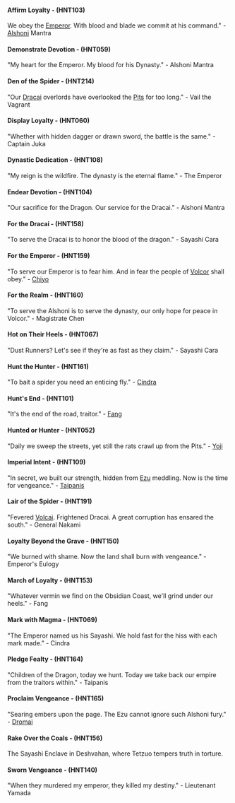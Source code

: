 #### Affirm Loyalty - (HNT103)
We obey the [Emperor](../heroes-of-rathe/emperor-about.md). With blood and blade we commit at his command." - [Alshoni](~Alshoni) Mantra

#### Demonstrate Devotion - (HNT059)
"My heart for the Emperor. My blood for his Dynasty." - Alshoni Mantra

#### Den of the Spider - (HNT214)
"Our [Dracai](~Dracai) overlords have overlooked the [Pits](../regions/rathe/pits/pits.md) for too long." - Vail the Vagrant

#### Display Loyalty - (HNT060)
"Whether with hidden dagger or drawn sword, the battle is the same." - Captain Juka

#### Dynastic Dedication - (HNT108)
"My reign is the wildfire. The dynasty is the eternal flame." - The Emperor

#### Endear Devotion - (HNT104)
"Our sacrifice for the Dragon. Our service for the Dracai." - Alshoni Mantra

#### For the Dracai - (HNT158)
"To serve the Dracai is to honor the blood of the dragon." - Sayashi Cara

#### For the Emperor - (HNT159)
"To serve our Emperor is to fear him. And in fear the people of [Volcor](../regions/rathe/volcor/volcor.md) shall obey." - [Chiyo](~Chiyo)

#### For the Realm - (HNT160)
"To serve the Alshoni is to serve the dynasty, our only hope for peace in Volcor." - Magistrate Chen

#### Hot on Their Heels - (HNT067)
"Dust Runners? Let's see if they're as fast as they claim." - Sayashi Cara

#### Hunt the Hunter - (HNT161)
"To bait a spider you need an enticing fly." - [Cindra](../heroes-of-rathe/cindra-about.md)

#### Hunt's End - (HNT101)
"It's the end of the road, traitor." - [Fang](../heroes-of-rathe/fang-about.md)

#### Hunted or Hunter - (HNT052)
"Daily we sweep the streets, yet still the rats crawl up from the Pits." - [Yoji](../heroes-of-rathe/yoji-about.md)

#### Imperial Intent - (HNT109)
"In secret, we built our strength, hidden from [Ezu](~Ezu) meddling. Now is the time for vengeance." - [Taipanis](../heroes-of-rathe/other.md#taipanis-dracai-of-judgement)

#### Lair of the Spider - (HNT191)
"Fevered [Volcai](~Volcai). Frightened Dracai. A great corruption has ensared the south." - General Nakami

#### Loyalty Beyond the Grave - (HNT150)
"We burned with shame. Now the land shall burn with vengeance." - Emperor's Eulogy

#### March of Loyalty - (HNT153)
"Whatever vermin we find on the Obsidian Coast, we'll grind under our heels." - Fang

#### Mark with Magma - (HNT069)
"The Emperor named us his Sayashi. We hold fast for the hiss with each mark made." - Cindra

#### Pledge Fealty - (HNT164)
"Children of the Dragon, today we hunt. Today we take back our empire from the traitors within." - Taipanis

#### Proclaim Vengeance - (HNT165)
"Searing embers upon the page. The Ezu cannot ignore such Alshoni fury." - [Dromai](../heroes-of-rathe/dromai-about.md)

#### Rake Over the Coals - (HNT156)
The Sayashi Enclave in Deshvahan, where Tetzuo tempers truth in torture.

#### Sworn Vengeance - (HNT140)
"When they murdered my emperor, they killed my destiny." - Lieutenant Yamada

